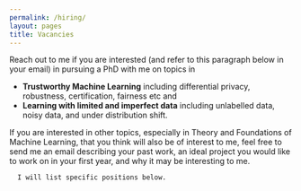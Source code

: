 ```yaml
---
permalink: /hiring/
layout: pages
title: Vacancies
---
```

Reach out to me if you are interested (and
        refer to this paragraph below in your email) in pursuing a PhD
        with me on topics in
        <ul>
          <li><b>Trustworthy Machine Learning</b> including
          differential privacy, robustness, certification, fairness
          etc and </li>
          <li> <b>Learning with limited and imperfect data</b>
          including unlabelled data, noisy data, and under
          distribution shift.</li>
      </ul>
      If you are interested in other topics, especially in Theory and
      Foundations of Machine Learning, that you think will also be of
      interest to me, feel free to send me an email describing your
      past work, an ideal project you would like to work on in your
      first year, and why it may be interesting to me. 

      I will list specific positions below.
<br><br>

